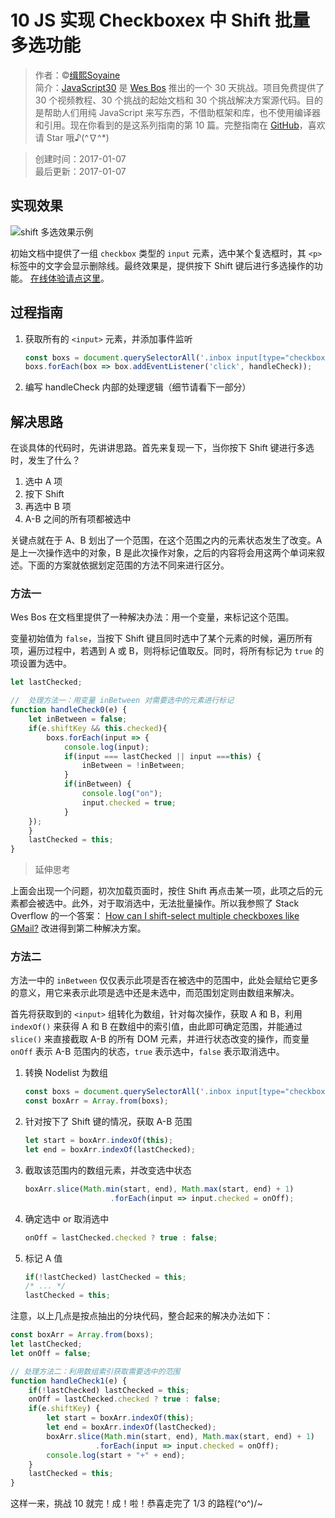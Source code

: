 # 10 JS 实现 Checkboxex 中 Shift 批量多选功能

> 作者：©[缉熙Soyaine](https://github.com/soyaine)  
> 简介：[JavaScript30](https://javascript30.com) 是 [Wes Bos](https://github.com/wesbos) 推出的一个 30 天挑战。项目免费提供了 30 个视频教程、30 个挑战的起始文档和 30 个挑战解决方案源代码。目的是帮助人们用纯 JavaScript 来写东西，不借助框架和库，也不使用编译器和引用。现在你看到的是这系列指南的第 10 篇。完整指南在 [GitHub](https://github.com/soyaine/JavaScript30)，喜欢请 Star 哦♪(^∇^*)

> 创建时间：2017-01-07    
最后更新：2017-01-07

## 实现效果

![shift 多选效果示例](https://cl.ly/422z2e3X350Z/Image%202017-01-07%20at%2012.03.29%20PM.png)

初始文档中提供了一组 `checkbox` 类型的 `input` 元素，选中某个复选框时，其 `<p>` 标签中的文字会显示删除线。最终效果是，提供按下 Shift 键后进行多选操作的功能。 [在线体验请点这里](https://soyaine.github.io/JavaScript30/10%20-%20Hold%20Shift%20and%20Check%20Checkboxes/index-SOYAINE.html)。

## 过程指南

1. 获取所有的 `<input>` 元素，并添加事件监听
	```js
	const boxs = document.querySelectorAll('.inbox input[type="checkbox"]');
	boxs.forEach(box => box.addEventListener('click', handleCheck));
	```
2. 编写 handleCheck 内部的处理逻辑（细节请看下一部分）

## 解决思路

在谈具体的代码时，先讲讲思路。首先来复现一下，当你按下 Shift 键进行多选时，发生了什么？

1. 选中 A 项
2. 按下 Shift
3. 再选中 B 项
4. A-B 之间的所有项都被选中

关键点就在于 A、B 划出了一个范围，在这个范围之内的元素状态发生了改变。A 是上一次操作选中的对象，B 是此次操作对象，之后的内容将会用这两个单词来叙述。下面的方案就依据划定范围的方法不同来进行区分。

### 方法一

Wes Bos 在文档里提供了一种解决办法：用一个变量，来标记这个范围。

变量初始值为 `false`，当按下 Shift 键且同时选中了某个元素的时候，遍历所有项，遍历过程中，若遇到 A 或 B，则将标记值取反。同时，将所有标记为 `true` 的项设置为选中。

```js
let lastChecked;

//	处理方法一：用变量 inBetween 对需要选中的元素进行标记
function handleCheck0(e) {
	let inBetween = false;
	if(e.shiftKey && this.checked){
		boxs.forEach(input => {
			console.log(input);
			if(input === lastChecked || input ===this) {
				inBetween = !inBetween;
			}
			if(inBetween) {
				console.log("on");
				input.checked = true;
			}
	});
	}
	lastChecked = this;
}
```

> 延伸思考    

上面会出现一个问题，初次加载页面时，按住 Shift 再点击某一项，此项之后的元素都会被选中。此外，对于取消选中，无法批量操作。所以我参照了 Stack Overflow 的一个答案： [How can I shift-select multiple checkboxes like GMail?](http://stackoverflow.com/a/659571/6820726) 改进得到第二种解决方案。

### 方法二

方法一中的 `inBetween` 仅仅表示此项是否在被选中的范围中，此处会赋给它更多的意义，用它来表示此项是选中还是未选中，而范围划定则由数组来解决。

首先将获取到的 `<input>` 组转化为数组，针对每次操作，获取 A 和 B，利用 `indexOf()` 来获得 A 和 B 在数组中的索引值，由此即可确定范围，并能通过 `slice()` 来直接截取 A-B 的所有 DOM 元素，并进行状态改变的操作，而变量 `onOff` 表示 A-B 范围内的状态，`true` 表示选中，`false` 表示取消选中。

1. 转换 Nodelist 为数组
	```js
	const boxs = document.querySelectorAll('.inbox input[type="checkbox"]');
	const boxArr = Array.from(boxs);
	```
2. 针对按下了 Shift 键的情况，获取 A-B 范围
	```js
	let start = boxArr.indexOf(this);
	let end = boxArr.indexOf(lastChecked);
	```
3. 截取该范围内的数组元素，并改变选中状态
	```js
	boxArr.slice(Math.min(start, end), Math.max(start, end) + 1)
					   .forEach(input => input.checked = onOff);
	```
4. 确定选中 or 取消选中
	```js
	onOff = lastChecked.checked ? true : false;
	```
5. 标记 A 值
	```js
	if(!lastChecked) lastChecked = this;
	/* ... */
	lastChecked = this;
	```
	
注意，以上几点是按点抽出的分块代码，整合起来的解决办法如下：

```js
const boxArr = Array.from(boxs);
let lastChecked;
let onOff = false;

// 处理方法二：利用数组索引获取需要选中的范围
function handleCheck1(e) {
	if(!lastChecked) lastChecked = this;
	onOff = lastChecked.checked ? true : false;
	if(e.shiftKey) {
		let start = boxArr.indexOf(this);
		let end = boxArr.indexOf(lastChecked);
		boxArr.slice(Math.min(start, end), Math.max(start, end) + 1)
		           .forEach(input => input.checked = onOff);
		console.log(start + "+" + end);
	}
	lastChecked = this;
}
```

这样一来，挑战 10 就完！成！啦！恭喜走完了 1/3 的路程\(^o^)/~